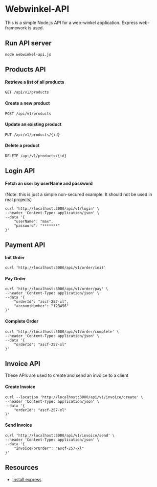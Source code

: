 # Webwinkel-API 
This is a simple Node.js API for a web-winkel application. 
Express web-framework is used.

## Run API server
```
node webwinkel-api.js
```
## Products API
#### Retrieve a list of all products
```
GET /api/v1/products
```

#### Create a new product
```
POST /api/v1/products
```

#### Update an existing product
```
PUT /api/v1/products/{id}
```

#### Delete a product
```
DELETE /api/v1/products/{id}
```
## Login API
#### Fetch an user by userName and password
(Note: this is just a simple non-secured example. It should not be used in real projects)
```
curl 'http://localhost:3000/api/v1/login' \
--header 'Content-Type: application/json' \
--data '{
    "userName": "max",
    "password": "*******"
}'
```
## Payment API

#### Init Order
```
curl 'http://localhost:3000/api/v1/order/init'
```

#### Pay Order
```
curl 'http://localhost:3000/api/v1/order/pay' \
--header 'Content-Type: application/json' \
--data '{
    "orderId": "ascf-257-xl",
    "accountNumber": "123456"
}'
```

#### Complete Order
```
curl 'http://localhost:3000/api/v1/order/complete' \
--header 'Content-Type: application/json' \
--data '{
    "orderId": "ascf-257-xl"
}'
```

## Invoice API
These APIs are used to create and send an invoice to a client
#### Create Invoice
```
curl --location 'http://localhost:3000/api/v1/invoice/create' \
--header 'Content-Type: application/json' \
--data '{
    "orderId": "ascf-257-xl"
}'
```

#### Send Invoice
```
curl 'http://localhost:3000/api/v1/invoice/send' \
--header 'Content-Type: application/json' \
--data '{
    "invoiceForOrder": "ascf-257-xl"
}'
```
## Resources
* [Install express](https://expressjs.com/en/starter/installing.html)
